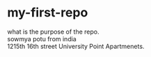 # my-first-repo
what is the purpose of the repo.
<br>
sowmya potu from india <br>
1215th 16th street University Point Apartmenets.
